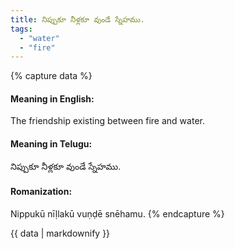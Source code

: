 ```yaml
---
title: నిప్పుకూ నీళ్లకూ వుండే స్నేహము.
tags:
  - "water"
  - "fire"
---
```


{% capture data %}
#### Meaning in English:
The friendship existing between fire and water.

#### Meaning in Telugu:
నిప్పుకూ నీళ్లకూ వుండే స్నేహము.

#### Romanization:
Nippukū nīḷlakū vuṇḍē snēhamu.
{% endcapture %}

{{ data | markdownify }}

